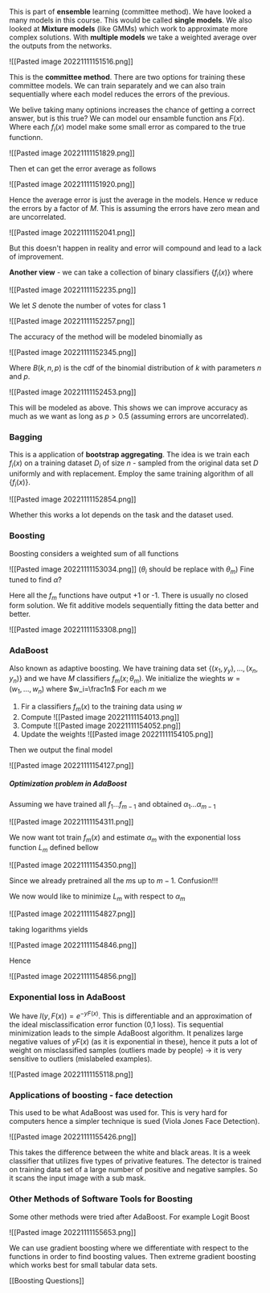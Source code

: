 This is part of **ensemble** learning (committee method). We have looked a many models in this course. This would be called **single models**. We also looked at **Mixture models** (like GMMs) which work to approximate more complex solutions. With **multiple models** we take a weighted average over the outputs from the networks.

![[Pasted image 20221111151516.png]]

This is the **committee method**. There are two options for training these committee models. We can train separately and we can also train sequentially where each model reduces the errors of the previous.

We belive taking many optinions increases the chance of getting a correct answer, but is this true? We can model our ensamble function ans $F(x)$. Where each $f_i(x)$ model make some small error as compared to the true functionn.

![[Pasted image 20221111151829.png]]

Then et can get the error average as follows

![[Pasted image 20221111151920.png]]

Hence the average error is just the average in the models. Hence w reduce the errors by a factor of $M$. This is assuming the errors have zero mean and are uncorrelated.

![[Pasted image 20221111152041.png]]

But this doesn't happen in reality and error will compound and lead to a lack of improvement.

**Another view** - we can take a collection of binary classifiers $\{f_i(x)\}$ where

![[Pasted image 20221111152235.png]]

We let $S$ denote the number of votes for class 1

![[Pasted image 20221111152257.png]]

The accuracy of the method will be modeled binomially as

![[Pasted image 20221111152345.png]]

Where $B(k,n,p)$ is the cdf of the binomial distribution of $k$ with parameters $n$ and $p$.

![[Pasted image 20221111152453.png]]

This will be modeled as above. This shows we can improve accuracy as much as we want as long as $p>0.5$ (assuming errors are uncorrelated).

### Bagging
This is a application of **bootstrap aggregating**. The idea is we train each $f_i(x)$ on a training dataset $D_i$ of size $n$ - sampled from the original data set $D$ uniformly and with replacement. Employ the same training algorithm of all $\{f_i(x)\}$.

![[Pasted image 20221111152854.png]]

Whether this works a lot depends on the task and the dataset used.

### Boosting
Boosting considers a weighted sum of all functions

![[Pasted image 20221111153034.png]]
($\theta_i$ should be replace with $\theta_m$)
Fine tuned to find $\alpha$?

Here all the $f_m$ functions have output +1 or -1. There is usually no closed form solution. We fit additive models sequentially fitting the data better and better.

![[Pasted image 20221111153308.png]]

### AdaBoost
Also known as adaptive boosting. We have training data set $\{(x_1,y_y),\dots,(x_n,y_n)\}$ and we have $M$ classifiers $f_m(x;\theta_m)$. We initialize the wieghts $w=(w_1,\dots,w_n)$ where $w_i=\frac1n$ For each $m$ we

1. Fir a classifiers $f_m(x)$ to the training data using $w$
2. Compute  ![[Pasted image 20221111154013.png]]
3. Compute ![[Pasted image 20221111154052.png]]
4. Update the weights ![[Pasted image 20221111154105.png]]

Then we output the final model 

![[Pasted image 20221111154127.png]]

##### Optimization problem in AdaBoost
Assuming we have trained all $f_1\dots f_{m-1}$ and obtained $\alpha_1\dots\alpha_{m-1}$

![[Pasted image 20221111154311.png]]

We now want tot train $f_m(x)$ and estimate $\alpha_m$ with the exponential loss function $L_m$ defined bellow

![[Pasted image 20221111154350.png]]

Since we already pretrained all the $m$s up to $m-1$. Confusion!!!

We now would like to minimize $L_m$ with respect to $\alpha_m$

![[Pasted image 20221111154827.png]]

taking logarithms yields

![[Pasted image 20221111154846.png]]

Hence

![[Pasted image 20221111154856.png]]

### Exponential loss in AdaBoost
We have $l(y,F(x))=e^{-yF(x)}$. This is differentiable and an approximation of the ideal misclassification error function (0,1 loss). Tis sequential minimization leads to the simple AdaBoost algorithm. It penalizes large negative values of $yF(x)$ (as it is exponential in these), hence it puts a lot of weight on misclassified samples (outliers made by people) $\to$ it is very sensitive to outliers (mislabeled examples).

![[Pasted image 20221111155118.png]]

### Applications of boosting - face detection
This used to be what AdaBoost was used for. This is very hard for computers hence a simpler technique is sued (Viola Jones Face Detection).

![[Pasted image 20221111155426.png]]

This takes the difference between the white and black areas. It is a week classifier that utilizes five types of privative features. The detector is trained on training data set of a large number of positive and negative samples. So it scans the input image with a sub mask.

### Other Methods of Software Tools for Boosting
Some other methods were tried after AdaBoost. For example Logit Boost

![[Pasted image 20221111155653.png]]

We can use gradient boosting where we differentiate with respect to the functions in order to find boosting values. Then extreme gradient boosting which works best for small tabular data sets.

[[Boosting Questions]]